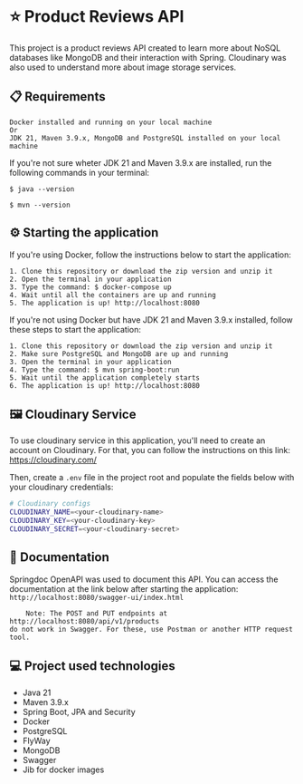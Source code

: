 # ⭐ Product Reviews API

This project is a product reviews API created to learn more about NoSQL databases like MongoDB and their interaction with Spring. Cloudinary was also used to understand more about image storage services.

## 📋 Requirements 
    Docker installed and running on your local machine
    Or
    JDK 21, Maven 3.9.x, MongoDB and PostgreSQL installed on your local machine

  If you're not sure wheter JDK 21 and Maven 3.9.x are installed, run the following commands in your terminal:
  
    $ java --version
  
    $ mvn --version

## ⚙️ Starting the application

If you're using Docker, follow the instructions below to start the application:
    
    1. Clone this repository or download the zip version and unzip it
    2. Open the terminal in your application
    3. Type the command: $ docker-compose up
    4. Wait until all the containers are up and running
    5. The application is up! http://localhost:8080

If you're not using Docker but have JDK 21 and Maven 3.9.x installed, follow these steps to start the application:

    1. Clone this repository or download the zip version and unzip it
    2. Make sure PostgreSQL and MongoDB are up and running
    3. Open the terminal in your application
    4. Type the command: $ mvn spring-boot:run
    5. Wait until the application completely starts
    6. The application is up! http://localhost:8080

## 🖼️ Cloudinary Service

To use cloudinary service in this application, you'll need to create an account on Cloudinary. For that, you can follow the instructions on this link: https://cloudinary.com/ 

Then, create a `.env` file in the project root and populate the fields below with your cloudinary credentials:

```bash
# Cloudinary configs
CLOUDINARY_NAME=<your-cloudinary-name>
CLOUDINARY_KEY=<your-cloudinary-key>
CLOUDINARY_SECRET=<your-cloudinary-secret>
```

## 📄 Documentation

Springdoc OpenAPI was used to document this API. You can access the documentation at the link below after starting the application:
`http://localhost:8080/swagger-ui/index.html`

        Note: The POST and PUT endpoints at http://localhost:8080/api/v1/products 
    do not work in Swagger. For these, use Postman or another HTTP request tool.

## 💻 Project used technologies

- Java 21
- Maven 3.9.x
- Spring Boot, JPA and Security
- Docker
- PostgreSQL
- FlyWay
- MongoDB
- Swagger
- Jib for docker images
